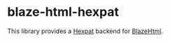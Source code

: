 blaze-html-hexpat
=================

This library provides a [Hexpat][] backend for [BlazeHtml][].

[Hexpat]: http://hackage.haskell.org/package/hexpat
[BlazeHtml]: http://jaspervdj.be/blaze
